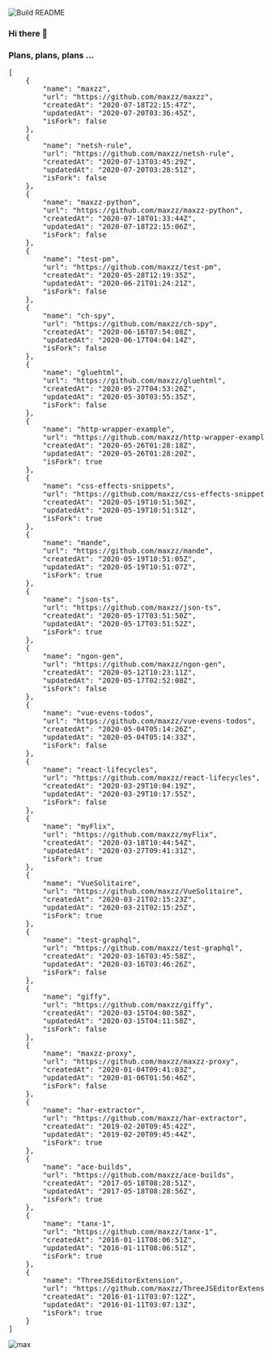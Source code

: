 ![Build README](https://github.com/maxzz/maxzz/workflows/Build%20README/badge.svg)

### Hi there 👋

### Plans, plans, plans ...

<!-- recent_releases starts -->
<pre>
[
    {
        "name": "maxzz",
        "url": "https://github.com/maxzz/maxzz",
        "createdAt": "2020-07-18T22:15:47Z",
        "updatedAt": "2020-07-20T03:36:45Z",
        "isFork": false
    },
    {
        "name": "netsh-rule",
        "url": "https://github.com/maxzz/netsh-rule",
        "createdAt": "2020-07-13T03:45:29Z",
        "updatedAt": "2020-07-20T03:28:51Z",
        "isFork": false
    },
    {
        "name": "maxzz-python",
        "url": "https://github.com/maxzz/maxzz-python",
        "createdAt": "2020-07-18T01:33:44Z",
        "updatedAt": "2020-07-18T22:15:06Z",
        "isFork": false
    },
    {
        "name": "test-pm",
        "url": "https://github.com/maxzz/test-pm",
        "createdAt": "2020-05-28T12:19:35Z",
        "updatedAt": "2020-06-21T01:24:21Z",
        "isFork": false
    },
    {
        "name": "ch-spy",
        "url": "https://github.com/maxzz/ch-spy",
        "createdAt": "2020-06-16T07:54:08Z",
        "updatedAt": "2020-06-17T04:04:14Z",
        "isFork": false
    },
    {
        "name": "gluehtml",
        "url": "https://github.com/maxzz/gluehtml",
        "createdAt": "2020-05-27T04:53:26Z",
        "updatedAt": "2020-05-30T03:55:35Z",
        "isFork": false
    },
    {
        "name": "http-wrapper-example",
        "url": "https://github.com/maxzz/http-wrapper-example",
        "createdAt": "2020-05-26T01:28:18Z",
        "updatedAt": "2020-05-26T01:28:20Z",
        "isFork": true
    },
    {
        "name": "css-effects-snippets",
        "url": "https://github.com/maxzz/css-effects-snippets",
        "createdAt": "2020-05-19T10:51:50Z",
        "updatedAt": "2020-05-19T10:51:51Z",
        "isFork": true
    },
    {
        "name": "mande",
        "url": "https://github.com/maxzz/mande",
        "createdAt": "2020-05-19T10:51:05Z",
        "updatedAt": "2020-05-19T10:51:07Z",
        "isFork": true
    },
    {
        "name": "json-ts",
        "url": "https://github.com/maxzz/json-ts",
        "createdAt": "2020-05-17T03:51:50Z",
        "updatedAt": "2020-05-17T03:51:52Z",
        "isFork": true
    },
    {
        "name": "ngon-gen",
        "url": "https://github.com/maxzz/ngon-gen",
        "createdAt": "2020-05-12T10:23:11Z",
        "updatedAt": "2020-05-17T02:52:08Z",
        "isFork": false
    },
    {
        "name": "vue-evens-todos",
        "url": "https://github.com/maxzz/vue-evens-todos",
        "createdAt": "2020-05-04T05:14:26Z",
        "updatedAt": "2020-05-04T05:14:33Z",
        "isFork": false
    },
    {
        "name": "react-lifecycles",
        "url": "https://github.com/maxzz/react-lifecycles",
        "createdAt": "2020-03-29T10:04:19Z",
        "updatedAt": "2020-03-29T10:17:55Z",
        "isFork": false
    },
    {
        "name": "myFlix",
        "url": "https://github.com/maxzz/myFlix",
        "createdAt": "2020-03-18T10:44:54Z",
        "updatedAt": "2020-03-27T09:41:31Z",
        "isFork": true
    },
    {
        "name": "VueSolitaire",
        "url": "https://github.com/maxzz/VueSolitaire",
        "createdAt": "2020-03-21T02:15:23Z",
        "updatedAt": "2020-03-21T02:15:25Z",
        "isFork": true
    },
    {
        "name": "test-graphql",
        "url": "https://github.com/maxzz/test-graphql",
        "createdAt": "2020-03-16T03:45:58Z",
        "updatedAt": "2020-03-16T03:46:26Z",
        "isFork": false
    },
    {
        "name": "giffy",
        "url": "https://github.com/maxzz/giffy",
        "createdAt": "2020-03-15T04:00:58Z",
        "updatedAt": "2020-03-15T04:11:58Z",
        "isFork": false
    },
    {
        "name": "maxzz-proxy",
        "url": "https://github.com/maxzz/maxzz-proxy",
        "createdAt": "2020-01-04T09:41:03Z",
        "updatedAt": "2020-01-06T01:56:46Z",
        "isFork": false
    },
    {
        "name": "har-extractor",
        "url": "https://github.com/maxzz/har-extractor",
        "createdAt": "2019-02-20T09:45:42Z",
        "updatedAt": "2019-02-20T09:45:44Z",
        "isFork": true
    },
    {
        "name": "ace-builds",
        "url": "https://github.com/maxzz/ace-builds",
        "createdAt": "2017-05-18T08:28:51Z",
        "updatedAt": "2017-05-18T08:28:56Z",
        "isFork": true
    },
    {
        "name": "tanx-1",
        "url": "https://github.com/maxzz/tanx-1",
        "createdAt": "2016-01-11T08:06:51Z",
        "updatedAt": "2016-01-11T08:06:51Z",
        "isFork": true
    },
    {
        "name": "ThreeJSEditorExtension",
        "url": "https://github.com/maxzz/ThreeJSEditorExtension",
        "createdAt": "2016-01-11T03:07:12Z",
        "updatedAt": "2016-01-11T03:07:13Z",
        "isFork": true
    }
]
</pre>

<!-- recent_releases ends -->


<!--
**maxzz/maxzz** is a ✨ _special_ ✨ repository because its `README.md` (this file) appears on your GitHub profile.

Here are some ideas to get you started:

- 🔭 I’m currently working on ...
- 🌱 I’m currently learning ...
- 👯 I’m looking to collaborate on ...
- 🤔 I’m looking for help with ...
- 💬 Ask me about ...
- 📫 How to reach me: ...
- 😄 Pronouns: ...
- ⚡ Fun fact: ...
-->
<!--
https://www.aboutmonica.com/blog/how-to-create-a-github-profile-readme
https://simonwillison.net/2020/Jul/10/self-updating-profile-readme/

<style>
  .test {
    background: red;
  }
</style>

<span class="test">test</span>

<div style="background-color: red;">ccc</div>
-->
<!--
<table><tr>
  <td valign="top" width="1%">
    max
  </td>
  </tr></table>

div

[@maxzz](https://github.com/maxzz) | ![max](https://avatars.githubusercontent.com/maxzz?s=150&v=1)
-|-
-->
![max](https://avatars.githubusercontent.com/maxzz?s=150&v=1)
